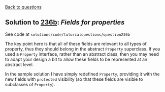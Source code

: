 [Back to questions](../README.md)

## Solution to [236b](../questions/236b): *Fields for properties*

See code at `solutions/code/tutorialquestions/question236b`

The key point here is that all of these fields are relevant
to all types of property, thus they should belong in the abstract `Property` superclass.
If you used a `Property` interface, rather than an abstract class, then you may need to adapt
your design a bit to allow these fields to be represented at an abstract level.

In the sample solution I have simply redefined `Property`, providing it with the new fields
with `protected` visibility (so that these fields are visible to subclasses of `Property`).


